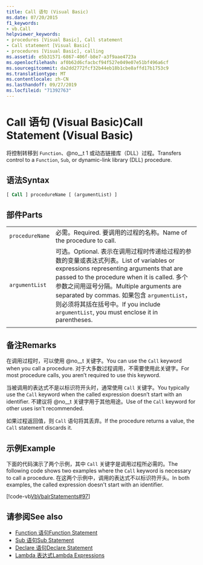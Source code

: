 ```yaml
---
title: Call 语句 (Visual Basic)
ms.date: 07/20/2015
f1_keywords:
- vb.Call
helpviewer_keywords:
- procedures [Visual Basic], Call statement
- Call statement [Visual Basic]
- procedures [Visual Basic], calling
ms.assetid: e5b31571-6867-406f-b8e7-a3f9aae4723a
ms.openlocfilehash: af0b62d6cfacbcf94f527e049e07e51bf496a6cf
ms.sourcegitcommit: da2dd2772fcf32b44eb18b1cbe8affd17b1753c9
ms.translationtype: MT
ms.contentlocale: zh-CN
ms.lasthandoff: 09/27/2019
ms.locfileid: "71392763"
---
```

# <a name="call-statement-visual-basic"></a><span data-ttu-id="13f1b-102">Call 语句 (Visual Basic)</span><span class="sxs-lookup"><span data-stu-id="13f1b-102">Call Statement (Visual Basic)</span></span>

<span data-ttu-id="13f1b-103">将控制转移到 `Function`、@no__t 1 或动态链接库（DLL）过程。</span><span class="sxs-lookup"><span data-stu-id="13f1b-103">Transfers control to a `Function`, `Sub`, or dynamic-link library (DLL) procedure.</span></span>

## <a name="syntax"></a><span data-ttu-id="13f1b-104">语法</span><span class="sxs-lookup"><span data-stu-id="13f1b-104">Syntax</span></span>

```vb
[ Call ] procedureName [ (argumentList) ]
```

## <a name="parts"></a><span data-ttu-id="13f1b-105">部件</span><span class="sxs-lookup"><span data-stu-id="13f1b-105">Parts</span></span>

|||
|---|---|
|`procedureName`|<span data-ttu-id="13f1b-106">必需。</span><span class="sxs-lookup"><span data-stu-id="13f1b-106">Required.</span></span> <span data-ttu-id="13f1b-107">要调用的过程的名称。</span><span class="sxs-lookup"><span data-stu-id="13f1b-107">Name of the procedure to call.</span></span>|
|`argumentList`|<span data-ttu-id="13f1b-108">可选。</span><span class="sxs-lookup"><span data-stu-id="13f1b-108">Optional.</span></span> <span data-ttu-id="13f1b-109">表示在调用过程时传递给过程的参数的变量或表达式列表。</span><span class="sxs-lookup"><span data-stu-id="13f1b-109">List of variables or expressions representing arguments that are passed to the procedure when it is called.</span></span> <span data-ttu-id="13f1b-110">多个参数之间用逗号分隔。</span><span class="sxs-lookup"><span data-stu-id="13f1b-110">Multiple arguments are separated by commas.</span></span> <span data-ttu-id="13f1b-111">如果包含 `argumentList`，则必须将其括在括号中。</span><span class="sxs-lookup"><span data-stu-id="13f1b-111">If you include `argumentList`, you must enclose it in parentheses.</span></span>|
|||
  
## <a name="remarks"></a><span data-ttu-id="13f1b-112">备注</span><span class="sxs-lookup"><span data-stu-id="13f1b-112">Remarks</span></span>

 <span data-ttu-id="13f1b-113">在调用过程时，可以使用 @no__t 关键字。</span><span class="sxs-lookup"><span data-stu-id="13f1b-113">You can use the `Call` keyword when you call a procedure.</span></span> <span data-ttu-id="13f1b-114">对于大多数过程调用，不需要使用此关键字。</span><span class="sxs-lookup"><span data-stu-id="13f1b-114">For most procedure calls, you aren’t required to use this  keyword.</span></span>

 <span data-ttu-id="13f1b-115">当被调用的表达式不是以标识符开头时，通常使用 `Call` 关键字。</span><span class="sxs-lookup"><span data-stu-id="13f1b-115">You typically use the `Call` keyword when the called expression doesn’t start with an identifier.</span></span> <span data-ttu-id="13f1b-116">不建议将 @no__t 关键字用于其他用途。</span><span class="sxs-lookup"><span data-stu-id="13f1b-116">Use of the `Call` keyword for other uses isn't recommended.</span></span>

 <span data-ttu-id="13f1b-117">如果过程返回值，则 `Call` 语句将其丢弃。</span><span class="sxs-lookup"><span data-stu-id="13f1b-117">If the procedure returns a value, the `Call` statement discards it.</span></span>

## <a name="example"></a><span data-ttu-id="13f1b-118">示例</span><span class="sxs-lookup"><span data-stu-id="13f1b-118">Example</span></span>

 <span data-ttu-id="13f1b-119">下面的代码演示了两个示例，其中 `Call` 关键字是调用过程所必需的。</span><span class="sxs-lookup"><span data-stu-id="13f1b-119">The following code shows two examples where the `Call` keyword is necessary to call a procedure.</span></span> <span data-ttu-id="13f1b-120">在这两个示例中，调用的表达式不以标识符开头。</span><span class="sxs-lookup"><span data-stu-id="13f1b-120">In both examples, the called expression doesn't start with an identifier.</span></span>

 [!code-vb[VbVbalrStatements#97](~/samples/snippets/visualbasic/VS_Snippets_VBCSharp/VbVbalrStatements/VB/Class1.vb#97)]  
  
## <a name="see-also"></a><span data-ttu-id="13f1b-121">请参阅</span><span class="sxs-lookup"><span data-stu-id="13f1b-121">See also</span></span>

- [<span data-ttu-id="13f1b-122">Function 语句</span><span class="sxs-lookup"><span data-stu-id="13f1b-122">Function Statement</span></span>](function-statement.md)
- [<span data-ttu-id="13f1b-123">Sub 语句</span><span class="sxs-lookup"><span data-stu-id="13f1b-123">Sub Statement</span></span>](sub-statement.md)
- [<span data-ttu-id="13f1b-124">Declare 语句</span><span class="sxs-lookup"><span data-stu-id="13f1b-124">Declare Statement</span></span>](declare-statement.md)
- [<span data-ttu-id="13f1b-125">Lambda 表达式</span><span class="sxs-lookup"><span data-stu-id="13f1b-125">Lambda Expressions</span></span>](../../programming-guide/language-features/procedures/lambda-expressions.md)
